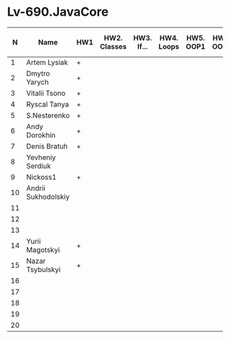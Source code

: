 # Lv-690.JavaCore
N|Name| HW1 | HW2. Classes|HW3. If...|HW4. Loops|HW5. OOP1 |HW6. OOP2 |HW7. Inner classes| HW8. Collection | HW9. String|HW10. Exception|HW11. Thread. IO|HW12. Java8
--|--|--|--|--|--|--|--|--|--|--|--|--|--
1|Artem Lysiak|+||||||||||||
2|Dmytro Yarych|+||||||||||||
3|Vitalii Tsono|+||||||||||||
4|Ryscal Tanya|+||||||||||||
5|S.Nesterenko|+||||||||||||
6|Andy Dorokhin|+||||||||||||
7|Denis Bratuh|+||||||||||||
8|Yevheniy Serdiuk|||||||||||||
9|Nickoss1|+||||||||||||
10|Andrii Sukhodolskiy|||||||||||||
11||||||||||||||
12||||||||||||||
13||||||||||||||
14|Yurii Magotskyi|+||||||||||||
15|Nazar Tsybulskyi|+||||||||||||
16||||||||||||||
17||||||||||||||
18||||||||||||||
19||||||||||||||
20||||||||||||||
